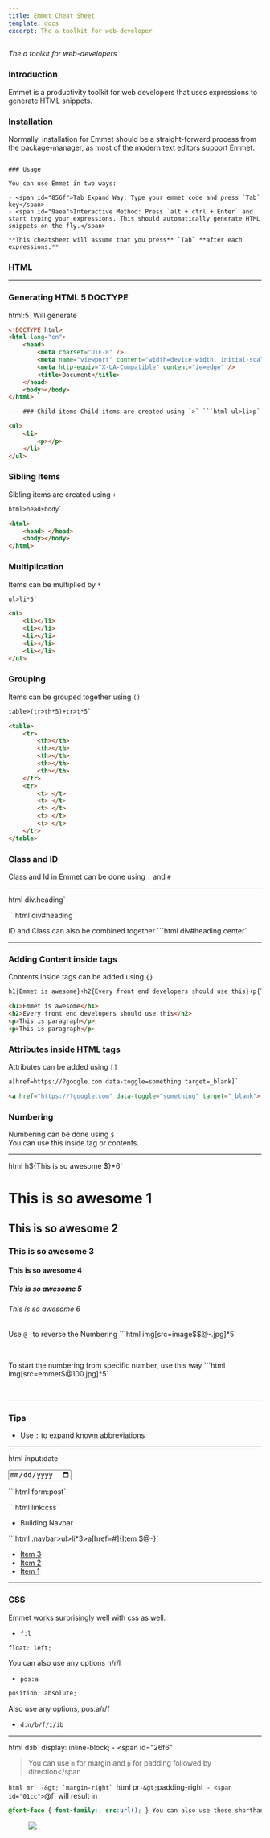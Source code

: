 ```yaml
---
title: Emmet Cheat Sheet
template: docs
excerpt: The a toolkit for web-developer
---
```


_The a toolkit for web-developers_

### Introduction

Emmet is a productivity toolkit for web developers that uses expressions to generate HTML snippets.

### Installation

Normally, installation for Emmet should be a straight-forward process from the package-manager, as most of the modern text editors support Emmet.

```

### Usage

You can use Emmet in two ways:

- <span id="856f">Tab Expand Way: Type your emmet code and press `Tab` key</span>
- <span id="9aea">Interactive Method: Press `alt + ctrl + Enter` and start typing your expressions. This should automatically generate HTML snippets on the fly.</span>

**This cheatsheet will assume that you press** `Tab` **after each expressions.**
```

### HTML

---

### Generating HTML 5 DOCTYPE

html:5`
Will generate

````html
<!DOCTYPE html>
<html lang="en">
    <head>
        <meta charset="UTF-8" />
        <meta name="viewport" content="width=device-width, initial-scale=1.0" />
        <meta http-equiv="X-UA-Compatible" content="ie=edge" />
        <title>Document</title>
    </head>
    <body></body>
</html>

--- ### Child items Child items are created using `>` ```html ul>li>p`

<ul>
    <li>
        <p></p>
    </li>
</ul>
````

### Sibling Items

Sibling items are created using `+`

```html
html>head+body`

<html>
    <head> </head>
    <body></body>
</html>
```

### Multiplication

Items can be multiplied by `*`

```html
ul>li*5`

<ul>
    <li></li>
    <li></li>
    <li></li>
    <li></li>
    <li></li>
</ul>
```

### Grouping

Items can be grouped together using `()`

```html
table>(tr>th*5)+tr>t*5`

<table>
    <tr>
        <th></th>
        <th></th>
        <th></th>
        <th></th>
        <th></th>
    </tr>
    <tr>
        <t> </t>
        <t> </t>
        <t> </t>
        <t> </t>
        <t> </t>
    </tr>
</table>
```

### Class and ID

Class and Id in Emmet can be done using `.` and `#`

---

html
div.heading`

<div class="heading">
</div>

```html div#heading`

<div id="heading">
</div>

ID and Class can also be combined together ```html div#heading.center`

<div id="heading" class="center">
</div>

---

### Adding Content inside tags

Contents inside tags can be added using `{}`

```html
h1{Emmet is awesome}+h2{Every front end developers should use this}+p{This is paragraph}*2`

<h1>Emmet is awesome</h1>
<h2>Every front end developers should use this</h2>
<p>This is paragraph</p>
<p>This is paragraph</p>
```

### Attributes inside HTML tags

Attributes can be added using `[]`

```html
a[href=https://?google.com data-toggle=something target=_blank]`

<a href="https://?google.com" data-toggle="something" target="_blank"> </a>
```

### Numbering

Numbering can be done using `$`  
You can use this inside tag or contents.

---

html
h${This is so awesome $}\*6`

<h1>This is so awesome 1</h1>
<h2>This is so awesome 2</h2>
<h3>This is so awesome 3</h3>
<h4>This is so awesome 4</h4>
<h5>This is so awesome 5</h5>
<h6>This is so awesome 6</h6>

Use `@-` to reverse the Numbering ```html img[src=image$$@-.jpg]*5`

<img src="image05.jpg" alt="" />
<img src="image04.jpg" alt="" />
<img src="image03.jpg" alt="" />
<img src="image02.jpg" alt="" />
<img src="image01.jpg" alt="" />

To start the numbering from specific number, use this way ```html img[src=emmet$@100.jpg]*5`

<img src="emmet100.jpg" alt="" />
<img src="emmet101.jpg" alt="" />
<img src="emmet102.jpg" alt="" />
<img src="emmet103.jpg" alt="" />
<img src="emmet104.jpg" alt="" />

---

### Tips

-   <span id="b708">Use `:` to expand known abbreviations</span>

---

html
input:date`

<input type="date" name="" id="" />

```html form:post`

<form action="" method="post">
</form>

```html link:css`

<link rel="stylesheet" href="style.css" />

-   <span id="d43e">Building Navbar</span>

```html .navbar>ul>li*3>a[href=#]{Item $@-}`

<div class="navbar">
  <ul>
    <li>
<a href="#">Item 3</a>
</li>
    <li>
<a href="#">Item 2</a>
</li>
    <li>
<a href="#">Item 1</a>
</li>
  </ul>
</div>

---

### CSS

Emmet works surprisingly well with css as well.

-   <span id="68eb">`f:l`</span>

```css
float: left;
```

You can also use any options n/r/l

-   <span id="d9cc">`pos:a­`</span>

```css
position: absolute;
```

Also use any options, pos:a/r/f

-   <span id="5b67">`d:n/b­/f/­i/ib`</span>

---

html
d:ib` display: inline-block; -
<span id="26f6"

> You can use `m` for margin and `p` for padding followed by direction</span

`` html mr` -&gt; `margin-right`  ``html pr`-&gt;`padding-right` - <span id="01cc">`@f` will result in</span>

```css
@font-face { font-family:; src:url(); } You can also use these shorthands
```

<figure>
  <img
    src="https://cdn-images-1.medium.com/max/800/1*h8hsUrJNyVRLYqBQP63DCA.png"
    class="graf-image"
  />
</figure>
